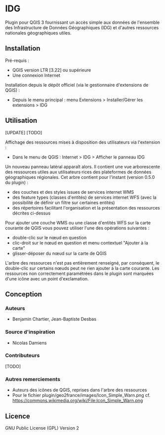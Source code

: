 # IDG

Plugin pour QGIS 3 fournissant un accès simple aux données de l'ensemble des Infrastructure de Données Géographiques (IDG) et d'autres ressources nationales géographiques utiles.

## Installation

Pré-requis :

* QGIS version LTR [3.22] ou supérieure
* Une connexion Internet

Installation depuis le dépôt officiel (via le gestionnaire d'extensions de QGIS) :

* Depuis le menu principal : menu Extensions > Installer/Gérer les extensions > IDG

## Utilisation

[UPDATE] [TODO]

Affichage des ressources mises à disposition des utilisateurs via l'extension :

* Dans le menu de QGIS : Internet > IDG > Afficher le panneau IDG

Un nouveau panneau latéral apparaît alors. Il contient une vue arborescente des ressources utiles aux utilisateurs·rices
des plateformes de données géographiques régionales.
Cet arbre contient pour l'instant (version 0.5.0 du plugin) :

* des couches et des styles issues de services internet WMS
* des feature types (classes d'entités) de services internet WFS (avec la possibilité de définir un filtre sur
certaines entités)
* des répertoires facilitant l'organisation et la présentation des ressources décrites ci-dessus

Pour ajouter une couche WMS ou une classe d'entités WFS sur la carte courante de QGIS vous pouvez utiliser l'une des
opérations suivantes :

* double-clic sur le nœud en question
* clic-droit sur le nœud en question et menu contextuel "Ajouter à la carte"
* glisser-déposer du nœud sur la carte de QGIS

L'arbre des ressources n'est pas entièrement renseigné, par conséquent, le double-clic sur certains nœuds peut ne rien
ajouter à la carte courante. Les ressources non correctement paramétrées dans le plugin sont marquées d'une icône avec
un point d'exclamation.

## Conception

### Auteurs

* Benjamin Chartier, Jean-Baptiste Desbas

### Source d'inspiration

* Nicolas Damiens

### Contributeurs

[TODO]

### Autres remerciements

* Auteurs des icônes de QGIS, reprises dans l'arbre des ressources
* Pour le fichier plugin/geo2france/images/Icon_Simple_Warn.png cf.
<https://commons.wikimedia.org/wiki/File:Icon_Simple_Warn.png>

## Licence

GNU Public License (GPL) Version 2
